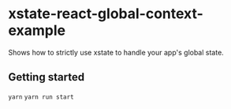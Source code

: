 # xstate-react-global-context-example

Shows how to strictly use xstate to handle your app's global state. 

## Getting started

`yarn`
`yarn run start`
